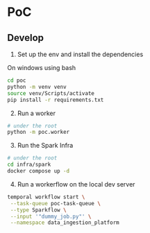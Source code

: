 # PoC

## Develop

1. Set up the env and install the dependencies

On windows using bash

```bash
cd poc
python -m venv venv
source venv/Scripts/activate
pip install -r requirements.txt
```

2. Run a worker

```bash
# under the root
python -m poc.worker
```

3. Run the Spark Infra

```bash
# under the root
cd infra/spark
docker compose up -d
```

4. Run a workerflow on the local dev server

```bash
temporal workflow start \
 --task-queue poc-task-queue \
 --type Sparkflow \
 --input '"dummy_job.py"' \
 --namespace data_ingestion_platform
```
